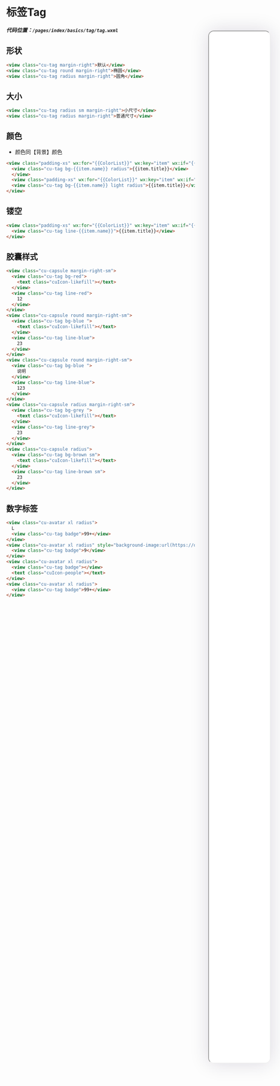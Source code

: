 <!--
 * @Descripttion: 
 * @version: V1.0
 * @Author: Xiaokang Lei
 * @email: lxk201808@163.com
 * @Date: 2022-12-02 16:46:17
 * @LastEditors: Xiaokang Lei
 * @LastEditTime: 2022-12-06 22:45:29
-->

<div style="width:17%; height:86%; float:right; position:fixed; right:3%;top: 4%;z-index: 99;">
    <iframe src="./h5/index.html#/pages/index/basics/tag/tag" width="100%" height="80%" style="border-radius:15px; box-shadow:0 0 50px 0px rgb(30 0 60 / 15%);"></iframe>
</div>

# 标签Tag

***代码位置：`/pages/index/basics/tag/tag.wxml`***

## 形状

```html
<view class="cu-tag margin-right">默认</view>
<view class="cu-tag round margin-right">椭圆</view>
<view class="cu-tag radius margin-right">圆角</view>
```

## 大小

```html
<view class="cu-tag radius sm margin-right">小尺寸</view>
<view class="cu-tag radius margin-right">普通尺寸</view>
```

## 颜色

- 颜色同【背景】颜色

```html
<view class="padding-xs" wx:for="{{ColorList}}" wx:key="item" wx:if="{{item.name!='gray'}}">
  <view class="cu-tag bg-{{item.name}} radius">{{item.title}}</view>
  </view>
  <view class="padding-xs" wx:for="{{ColorList}}" wx:key="item" wx:if="{{item.name!='gray' && item.name!='black' && item.name!='white'}}">
  <view class="cu-tag bg-{{item.name}} light radius">{{item.title}}</view>
</view>
```

## 镂空

```html
<view class="padding-xs" wx:for="{{ColorList}}" wx:key="item" wx:if="{{item.name!='white'}}">
  <view class="cu-tag line-{{item.name}}">{{item.title}}</view>
</view>
```

## 胶囊样式

```html
<view class="cu-capsule margin-right-sm">
  <view class="cu-tag bg-red">
    <text class="cuIcon-likefill"></text>
  </view>
  <view class="cu-tag line-red">
    12
  </view>
</view>
<view class="cu-capsule round margin-right-sm">
  <view class="cu-tag bg-blue ">
    <text class="cuIcon-likefill"></text>
  </view>
  <view class="cu-tag line-blue">
    23
  </view>
</view>
<view class="cu-capsule round margin-right-sm">
  <view class="cu-tag bg-blue ">
    说明
  </view>
  <view class="cu-tag line-blue">
    123
  </view>
</view>
<view class="cu-capsule radius margin-right-sm">
  <view class="cu-tag bg-grey ">
    <text class="cuIcon-likefill"></text>
  </view>
  <view class="cu-tag line-grey">
    23
  </view>
</view>
<view class="cu-capsule radius">
  <view class="cu-tag bg-brown sm">
    <text class="cuIcon-likefill"></text>
  </view>
  <view class="cu-tag line-brown sm">
    23
  </view>
</view>
```

## 数字标签

```html
<view class="cu-avatar xl radius">
  L
  <view class="cu-tag badge">99+</view>
</view>
<view class="cu-avatar xl radius" style="background-image:url(https://ossweb-img.qq.com/images/lol/web201310skin/big10001.jpg);">
  <view class="cu-tag badge">9</view>
</view>
<view class="cu-avatar xl radius">
  <view class="cu-tag badge"></view>
  <text class="cuIcon-people"></text>
</view>
<view class="cu-avatar xl radius">
  <view class="cu-tag badge">99+</view>
</view>
```